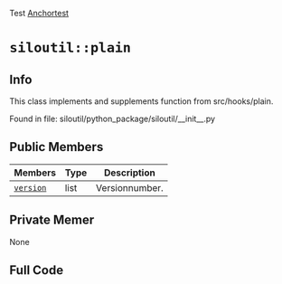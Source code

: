 Test
[Anchortest](example#anchor)

# `siloutil::plain`
## Info
This class implements and supplements function from src/hooks/plain. 

Found in file: siloutil/python\_package/siloutil/\_\_init\_\_.py

## Public Members

Members | Type | Description
--------|------|------------
[`version`](#classsiloutil_1_1plain_1a22961651ba4cf16cb567de62fa45a7a1)|list|Versionnumber. 

## Private Memer
None

## Full Code
